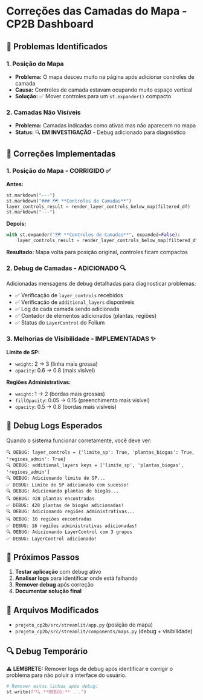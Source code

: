 # Correções das Camadas do Mapa - CP2B Dashboard

## 🚨 **Problemas Identificados**

### 1. **Posição do Mapa**
- **Problema:** O mapa desceu muito na página após adicionar controles de camada
- **Causa:** Controles de camada estavam ocupando muito espaço vertical
- **Solução:** ✅ Mover controles para um `st.expander()` compacto

### 2. **Camadas Não Visíveis**
- **Problema:** Camadas indicadas como ativas mas não aparecem no mapa
- **Status:** 🔍 **EM INVESTIGAÇÃO** - Debug adicionado para diagnóstico

## 🔧 **Correções Implementadas**

### 1. **Posição do Mapa - CORRIGIDO ✅**

**Antes:**
```python
st.markdown("---")
st.markdown("### 🗺️ **Controles de Camadas**")
layer_controls_result = render_layer_controls_below_map(filtered_df)
st.markdown("---")
```

**Depois:**
```python
with st.expander("🗺️ **Controles de Camadas**", expanded=False):
    layer_controls_result = render_layer_controls_below_map(filtered_df)
```

**Resultado:** Mapa volta para posição original, controles ficam compactos

### 2. **Debug de Camadas - ADICIONADO 🔍**

Adicionadas mensagens de debug detalhadas para diagnosticar problemas:

- ✅ Verificação de `layer_controls` recebidos
- ✅ Verificação de `additional_layers` disponíveis  
- ✅ Log de cada camada sendo adicionada
- ✅ Contador de elementos adicionados (plantas, regiões)
- ✅ Status do `LayerControl` do Folium

### 3. **Melhorias de Visibilidade - IMPLEMENTADAS ✨**

**Limite de SP:**
- `weight`: 2 → 3 (linha mais grossa)
- `opacity`: 0.6 → 0.8 (mais visível)

**Regiões Administrativas:**
- `weight`: 1 → 2 (bordas mais grossas)
- `fillOpacity`: 0.05 → 0.15 (preenchimento mais visível)
- `opacity`: 0.5 → 0.8 (bordas mais visíveis)

## 🧪 **Debug Logs Esperados**

Quando o sistema funcionar corretamente, você deve ver:

```
🔍 DEBUG: layer_controls = {'limite_sp': True, 'plantas_biogas': True, 'regioes_admin': True}
🔍 DEBUG: additional_layers keys = ['limite_sp', 'plantas_biogas', 'regioes_admin']
🔍 DEBUG: Adicionando limite de SP...
✅ DEBUG: Limite de SP adicionado com sucesso!
🔍 DEBUG: Adicionando plantas de biogás...
🔍 DEBUG: 428 plantas encontradas
✅ DEBUG: 428 plantas de biogás adicionadas!
🔍 DEBUG: Adicionando regiões administrativas...
🔍 DEBUG: 16 regiões encontradas
✅ DEBUG: 16 regiões administrativas adicionadas!
🔍 DEBUG: Adicionando LayerControl com 3 grupos
✅ DEBUG: LayerControl adicionado!
```

## 🎯 **Próximos Passos**

1. **Testar aplicação** com debug ativo
2. **Analisar logs** para identificar onde está falhando
3. **Remover debug** após correção
4. **Documentar solução final**

## 📍 **Arquivos Modificados**

- `projeto_cp2b/src/streamlit/app.py` (posição do mapa)
- `projeto_cp2b/src/streamlit/components/maps.py` (debug + visibilidade)

## 🔍 **Debug Temporário**

⚠️ **LEMBRETE:** Remover logs de debug após identificar e corrigir o problema para não poluir a interface do usuário.

```python
# Remover estas linhas após debug:
st.write(f"🔍 **DEBUG:** ...")
```
